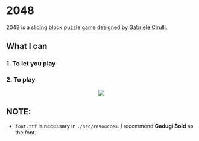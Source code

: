 # 2048
2048 is a sliding block puzzle game designed by [Gabriele Cirulli](https://gabrielecirulli.com/).

## What I can
### 1. To let you play
### 2. To play
<p align="center">
  <img src="demo.gif">
</p>

## NOTE:
- `font.ttf` is necessary in `./src/resources`. I recommend **Gadugi Bold** as the font.
